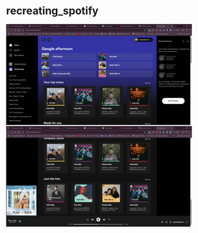 # recreating_spotify


<img src="https://github.com/romario-rodrigues/recreating_spotify/blob/main/01.png"> 
<img src="https://github.com/romario-rodrigues/recreating_spotify/blob/main/Captura%20de%20tela%20de%202025-03-12%2009-30-06.png"> 
